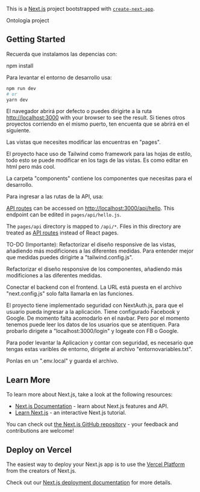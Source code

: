 This is a [Next.js](https://nextjs.org/) project bootstrapped with [`create-next-app`](https://github.com/vercel/next.js/tree/canary/packages/create-next-app).

Ontologia project

## Getting Started

Recuerda que instalamos las depencias con:

npm install

Para levantar el entorno de desarrollo usa:

```bash
npm run dev
# or
yarn dev
```

El navegador abrirá por defecto o puedes dirigirte a la ruta [http://localhost:3000](http://localhost:3000) with your browser to see the result. Si tienes otros proyectos corriendo en el 
mismo puerto, ten encuenta que se abrirá en el siguiente.

Las vistas que necesites modificar las encuentras en "pages".

El proyecto hace uso de Tailwind como framework para las hojas de estilo, todo esto se puede modificar en los tags de las vistas. Es como editar en html pero más cool.

La carpeta "components" contiene los componentes que necesitas para el desarrollo.

Para ingresar a las rutas de la API, usa:

[API routes](https://nextjs.org/docs/api-routes/introduction) can be accessed on [http://localhost:3000/api/hello](http://localhost:3000/api/hello). This endpoint can be edited in `pages/api/hello.js`.

The `pages/api` directory is mapped to `/api/*`. Files in this directory are treated as [API routes](https://nextjs.org/docs/api-routes/introduction) instead of React pages.

TO-DO (Importante): 
Refactorizar el diseño responsive de las vistas, añadiendo más modificiones a las diferentes medidas. Para entender mejor que medidas puedes dirigirte a "tailwind.config.js".

Refactorizar el diseño responsive de los componentes, añadiendo más modificiones a las diferentes medidas.

Conectar el backend con el frontend. La URL está puesta en el archivo "next.config.js" solo falta llamarla en las funciones.

El proyecto tiene implementado seguridad con NextAuth.js, para que el usuario pueda ingresar a la aplicación. Tiene configurado Facebook y Google. De momento falta acomodarlo en el navbar. Pero por el momento tenemos puede leer los datos de los usuarios que se atentiquen. 
Para probarlo dirigete a "localhost:3000/login" y logeate con FB o Google.

Para poder levantar la Aplicacion y contar con seguridad, es necesario que tengas estas varibles de entorno, dirigete al archivo "entornovariables.txt".

Ponlas en un ".env.local" y guarda el archivo.

## Learn More

To learn more about Next.js, take a look at the following resources:

- [Next.js Documentation](https://nextjs.org/docs) - learn about Next.js features and API.
- [Learn Next.js](https://nextjs.org/learn) - an interactive Next.js tutorial.

You can check out [the Next.js GitHub repository](https://github.com/vercel/next.js/) - your feedback and contributions are welcome!

## Deploy on Vercel

The easiest way to deploy your Next.js app is to use the [Vercel Platform](https://vercel.com/new?utm_medium=default-template&filter=next.js&utm_source=create-next-app&utm_campaign=create-next-app-readme) from the creators of Next.js.

Check out our [Next.js deployment documentation](https://nextjs.org/docs/deployment) for more details.
